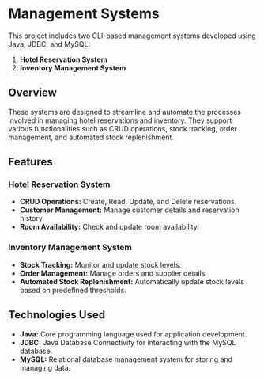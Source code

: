 # Management Systems

This project includes two CLI-based management systems developed using Java, JDBC, and MySQL:
1. **Hotel Reservation System**
2. **Inventory Management System**

## Overview

These systems are designed to streamline and automate the processes involved in managing hotel reservations and inventory. They support various functionalities such as CRUD operations, stock tracking, order management, and automated stock replenishment.

## Features

### Hotel Reservation System
- **CRUD Operations:** Create, Read, Update, and Delete reservations.
- **Customer Management:** Manage customer details and reservation history.
- **Room Availability:** Check and update room availability.

### Inventory Management System
- **Stock Tracking:** Monitor and update stock levels.
- **Order Management:** Manage orders and supplier details.
- **Automated Stock Replenishment:** Automatically update stock levels based on predefined thresholds.

## Technologies Used

- **Java:** Core programming language used for application development.
- **JDBC:** Java Database Connectivity for interacting with the MySQL database.
- **MySQL:** Relational database management system for storing and managing data.


